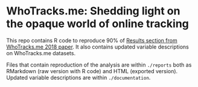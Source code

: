 # WhoTracks.me: Shedding light on the opaque world of online tracking

This repo contains R code to reproduce 90% of [Results section from WhoTracks.me 2018 paper](https://t.ly/rKI5).
It also contains updated variable descriptions on WhoTracks.me datasets.

Files that contain reproduction of the analysis are within `./reports` both as RMarkdown (raw version with R code) and HTML (exported version).
Updated variable descriptions are within `./documentation`.
